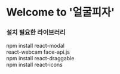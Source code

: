 # Welcome to '얼굴피자'


### 설치 필요한 라이브러리
npm install react-modal  <br>
react-webcam face-api.js <br>
npm install react-draggable <br>
 npm install react-icons  <br>
